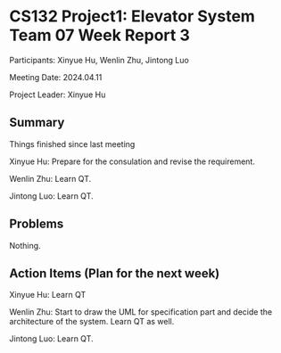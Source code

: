 # CS132 Project1: Elevator System Team 07 Week Report 3

Participants: Xinyue Hu, Wenlin Zhu, Jintong Luo

Meeting Date: 2024.04.11

Project Leader: Xinyue Hu

## Summary

Things finished since last meeting

Xinyue Hu: Prepare for the consulation and revise the requirement.

Wenlin Zhu: Learn QT.

Jintong Luo: Learn QT.

## Problems

Nothing.

## Action Items (Plan for the next week)

Xinyue Hu: Learn QT

Wenlin Zhu: Start to draw the UML for specification part and decide the architecture of the system. Learn QT as well.

Jintong Luo: Learn QT.
